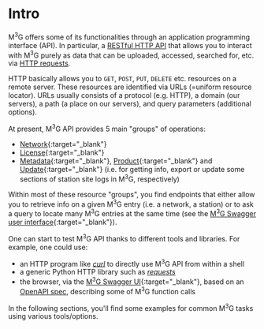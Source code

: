 # Intro

M<sup>3</sup>G offers some of its functionalities through an application programming interface (API). In particular, a [RESTful HTTP API](https://en.wikipedia.org/wiki/Representational_state_transfer) that allows you to interact with M<sup>3</sup>G purely as data that can be uploaded, accessed, searched for, etc. via [HTTP requests](https://en.wikipedia.org/wiki/Hypertext_Transfer_Protocol).

HTTP basically allows you to `GET`, `POST`, `PUT`, `DELETE` etc. resources on a remote server. These resources are identified via URLs (=uniform resource locator). URLs usually consists of a protocol (e.g. HTTP), a domain (our servers), a path (a place on our servers), and query parameters (additional options).

At present, M<sup>3</sup>G API provides 5 main "groups" of operations:

 - [Network](https://gnss-metadata.eu/__test/site/api-docs#/Network){:target="_blank"}
 - [License](https://gnss-metadata.eu/__test/site/api-docs#/License){:target="_blank"}
 - [Metadata](https://gnss-metadata.eu/__test/site/api-docs#/Metadata){:target="_blank"}, [Product](https://gnss-metadata.eu/__test/site/api-docs#/Product){:target="_blank"} and [Update](https://gnss-metadata.eu/__test/site/api-docs#/Update){:target="_blank"} (i.e. for getting info, export or update some sections of station site logs in M<sup>3</sup>G, respectively)

Within most of these resource "groups", you find endpoints that either allow you to retrieve info on a given M<sup>3</sup>G entry (i.e. a network, a station) or to ask a query to locate many M<sup>3</sup>G entries at the same time (see the [M<sup>3</sup>G Swagger user interface](https://gnss-metadata.eu/__test/site/api-docs){:target="_blank"}).

One can start to test M<sup>3</sup>G API thanks to different tools and libraries. For example, one could use:

- an HTTP program like [*curl*](https://curl.haxx.se/) to directly use M<sup>3</sup>G API from within a shell
- a generic Python HTTP library such as [*requests*](https://requests.readthedocs.io/en/master/)
- the browser, via the [M<sup>3</sup>G Swagger UI](https://gnss-metadata.eu/__test/site/api-docs){:target="_blank"}, based on an [OpenAPI spec](https://swagger.io/specification/), describing some of M<sup>3</sup>G function calls

In the following sections, you'll find some examples for common M<sup>3</sup>G tasks using various tools/options.
